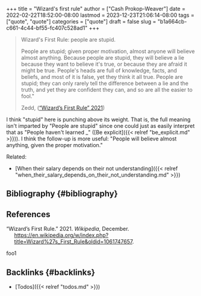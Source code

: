 +++
title = "Wizard's first rule"
author = ["Cash Prokop-Weaver"]
date = 2022-02-22T18:52:00-08:00
lastmod = 2023-12-23T21:06:14-08:00
tags = ["quote", "quote"]
categories = ["quote"]
draft = false
slug = "b1a664cb-c661-4c44-bf55-fc407c528ad1"
+++

> Wizard's First Rule: people are stupid.
>
> People are stupid; given proper motivation, almost anyone will believe almost anything. Because people are stupid, they will believe a lie because they want to believe it's true, or because they are afraid it might be true. People's heads are full of knowledge, facts, and beliefs, and most of it is false, yet they think it all true. People are stupid; they can only rarely tell the difference between a lie and the truth, and yet they are confident they can, and so are all the easier to fool."
>
> Zedd, (<a href="#citeproc_bib_item_1">“Wizard’s First Rule” 2021</a>)

I think "stupid" here is punching above its weight. That is, the full meaning isn't imparted by "People are stupid" since one could just as easily interpret that as "People haven't learned <span class="underline">_</span>" ([Be explicit]({{< relref "be_explicit.md" >}})). I think the follow-up is more useful: "People will believe almost anything, given the proper motivation."

Related:

-   [When their salary depends on their not understanding]({{< relref "when_their_salary_depends_on_their_not_understanding.md" >}})


## Bibliography {#bibliography}

## References

<style>.csl-entry{text-indent: -1.5em; margin-left: 1.5em;}</style><div class="csl-bib-body">
  <div class="csl-entry"><a id="citeproc_bib_item_1"></a>“Wizard’s First Rule.” 2021. <i>Wikipedia</i>, December. <a href="https://en.wikipedia.org/w/index.php?title=Wizard%27s_First_Rule&oldid=1061747657">https://en.wikipedia.org/w/index.php?title=Wizard%27s_First_Rule&#38;oldid=1061747657</a>.</div>
</div>

foo1


## Backlinks {#backlinks}

-   [Todos]({{< relref "todos.md" >}})
